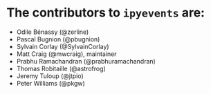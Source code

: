 # The contributors to `ipyevents` are:

+ Odile Bénassy (@zerline)
+ Pascal Bugnion (@pbugnion)
+ Sylvain Corlay (@SylvainCorlay)
+ Matt Craig (@mwcraig), maintainer
+ Prabhu Ramachandran (@prabhuramachandran)
+ Thomas Robitaille (@astrofrog)
+ Jeremy Tuloup (@jtpio)
+ Peter Williams (@pkgw)
